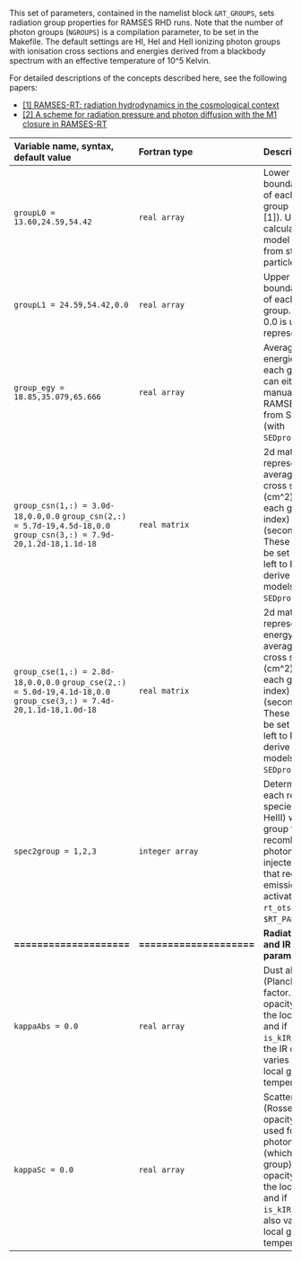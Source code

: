

This set of parameters, contained in the namelist block `&RT_GROUPS`, sets radiation group properties for RAMSES RHD runs. Note that the number of photon groups (`NGROUPS`) is a compilation parameter, to be set in the Makefile. The default settings are HI, HeI and HeII ionizing photon groups with ionisation cross sections and energies derived from a blackbody spectrum with an effective temperature of 10^5 Kelvin.

For detailed descriptions of the concepts described here, see the following papers:

* [[1] RAMSES-RT: radiation hydrodynamics in the cosmological context](http://arxiv.org/abs/1304.7126)
* [[2] A scheme for radiation pressure and photon diffusion with the M1 closure in RAMSES-RT](http://arxiv.org/abs/1411.6440)


| Variable name, syntax, default value | Fortran type  | Description       |
|:---------------------------- |:------------- |:------------------------- |
| `groupL0 = 13.60,24.59,54.42` |  `real array`       | Lower energy boundaries, in eV, of each photon group (see §2 in [1]). Used for calculating SED model emission from stellar particles.|
| `groupL1 = 24.59,54.42,0.0`   |  `real array`       | Upper energy boundaries, in eV, of each photon group. A value of 0.0 is used to represent infinity.|
| `group_egy = 18.85,35.079,65.666` |  `real array`       | Average photon energies (eV) for each group. These can either be set manually or left to RAMSES to derive from SED models  (with `SEDprops_update>0`).|
| `group_csn(1,:) = 3.0d-18,0.0,0.0`          `group_csn(2,:) = 5.7d-19,4.5d-18,0.0` `group_csn(3,:) = 7.9d-20,1.2d-18,1.1d-18` |  `real matrix`    | 2d matrix representing average ionisation cross sections (cm^2) between each group (first index) and species (second index). These can either be set manually or left to RAMSES to derive from SED models (with `SEDprops_update>0`). |
| `group_cse(1,:) = 2.8d-18,0.0,0.0`  `group_cse(2,:) = 5.0d-19,4.1d-18,0.0` `group_cse(3,:) = 7.4d-20,1.1d-18,1.0d-18` |  `real matrix`    | 2d matrix representing energy weighted average ionisation cross sections (cm^2) between each group (first index) and species (second index). These can either be set manually or left to RAMSES to derive from SED models (with `SEDprops_update>0`). |
| `spec2group = 1,2,3` |  `integer array`       | Determines, for each recombining species (HII, HeII, HeIII) which photon group the recombination photons are injected into. Note that recombination emission must be activated with `rt_otsa=.false.` in `$RT_PARAMS`.|
| **====================** | **====================** | **Radiation pressure and IR radiation parameters** |
| `kappaAbs = 0.0` |  `real array`       | Dust absorption (Planck) opacity factor. The real opacity scales with the local metallicity and if `is_kIR_T=.true.`, the IR opacity also varies with the local gas temperature.|
| `kappaSc = 0.0` |  `real array`       | Scattering (Rosseland) opacity factor, only used for the IR photon group (which is the first group). The real opacity scales with the local metallicity and if `is_kIR_T=.true.`, it also varies with the local gas temperature.|

